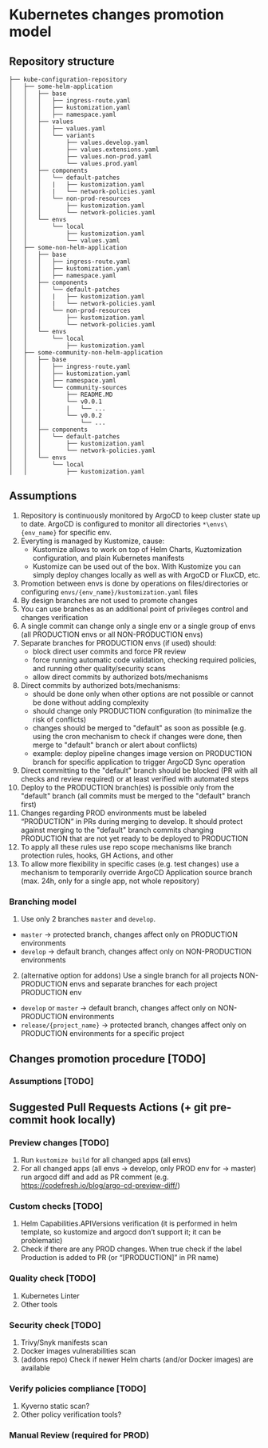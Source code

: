 # Kubernetes changes promotion model

## Repository structure

```
├── kube-configuration-repository
│   ├── some-helm-application
│   │   ├── base
│   │   │   ├── ingress-route.yaml
│   │   │   ├── kustomization.yaml
│   │   │   ├── namespace.yaml
│   │   ├── values
│   │   │   ├── values.yaml
│   │   │   └── variants
│   │   │       ├── values.develop.yaml
│   │   │       ├── values.extensions.yaml
│   │   │       ├── values.non-prod.yaml
│   │   │       └── values.prod.yaml
│   │   ├── components
│   │   │   └── default-patches
│   │   │   |   ├── kustomization.yaml
│   │   │   |   └── network-policies.yaml
│   │   │   └── non-prod-resources
│   │   │       ├── kustomization.yaml
│   │   │       └── network-policies.yaml
│   │   └── envs
│   │       └── local
│   │           ├── kustomization.yaml
│   │           └── values.yaml
│   ├── some-non-helm-application
│   │   ├── base
│   │   │   ├── ingress-route.yaml
│   │   │   ├── kustomization.yaml
│   │   │   ├── namespace.yaml
│   │   ├── components
│   │   │   └── default-patches
│   │   │   |   ├── kustomization.yaml
│   │   │   |   └── network-policies.yaml
│   │   │   └── non-prod-resources
│   │   │       ├── kustomization.yaml
│   │   │       └── network-policies.yaml
│   │   └── envs
│   │       └── local
│   │           ├── kustomization.yaml
│   ├── some-community-non-helm-application
│   │   ├── base
│   │   │   ├── ingress-route.yaml
│   │   │   ├── kustomization.yaml
│   │   │   ├── namespace.yaml
│   │   │   └── community-sources
│   │   │       ├── README.MD
│   │   │       └── v0.0.1
│   │   │       |   └── ...
│   │   │       └── v0.0.2
│   │   │           └── ...
│   │   ├── components
│   │   │   └── default-patches
│   │   │       ├── kustomization.yaml
│   │   │       └── network-policies.yaml
│   │   └── envs
│   │       └── local
│   │           ├── kustomization.yaml

```
## Assumptions

1. Repository is continuously monitored by ArgoCD to keep cluster state up to date. ArgoCD is configured to monitor all directories `*\envs\{env_name}` for specific env.
2. Everyting is managed by Kustomize, cause:
   - Kustomize allows to work on top of Helm Charts, Kuztomization configuration, and plain Kubernetes manifests
   - Kustomize can be used out of the box. With Kustomize you can simply deploy changes locally as well as with ArgoCD or FluxCD, etc.
3. Promotion between envs is done by operations on files/directories or configuring `envs/{env_name}/kustomization.yaml` files
4. By design branches are not used to promote changes
5. You can use branches as an additional point of privileges control and changes verification
6. A single commit can change only a single env or a single group of envs (all PRODUCTION envs or all NON-PRODUCTION envs)
7. Separate branches for PRODUCTION envs (if used) should:
   - block direct user commits and force PR review
   - force running automatic code validation, checking required policies, and running other quality/security scans
   - allow direct commits by authorized bots/mechanisms
8. Direct commits by authorized bots/mechanisms:
   - should be done only when other options are not possible or cannot be done without adding complexity
   - should change only PRODUCTION configuration (to minimalize the risk of conflicts)
   - changes should be merged to "default" as soon as possible (e.g. using the cron mechanism to check if changes were done, then merge to "default" branch or alert about conflicts)
   - example: deploy pipeline changes image version on PRODUCTION branch for specific application to trigger ArgoCD Sync operation
9. Direct committing to the "default" branch should be blocked (PR with all checks and review required) or at least verified with automated steps
10. Deploy to the PRODUCTION branch(es) is possible only from the "default" branch (all commits must be merged to the "default" branch first)
11. Changes regarding PROD environments must be labeled “PRODUCTION” in PRs during merging to develop. It should protect against merging to the "default" branch commits changing PRODUCTION that are not yet ready to be deployed to PRODUCTION   
12. To apply all these rules use repo scope mechanisms like branch protection rules, hooks, GH Actions, and other 
13. To allow more flexibility in specific cases (e.g. test changes) use a mechanism to temporarily override ArgoCD Application source branch (max. 24h, only for a single app, not whole repository)

### Branching model

1. Use only 2 branches `master` and `develop`. 
  - `master` -> protected branch, changes affect only on PRODUCTION environments
  - `develop` -> default branch, changes affect only on NON-PRODUCTION environments
2. (alternative option for addons) Use a single branch for all projects NON-PRODUCTION envs and separate branches for each project PRODUCTION env
  - `develop` or `master` ->  default branch, changes affect only on NON-PRODUCTION environments
  - `release/{project_name}` -> protected branch, changes affect only on PRODUCTION environments for a specific project

## Changes promotion procedure [TODO]

### Assumptions [TODO]


## Suggested Pull Requests Actions (+ git pre-commit hook locally) 

### Preview changes [TODO]

1. Run `kustomize build` for all changed apps (all envs)
2. For all changed apps (all envs -> develop, only PROD env for -> master) run argocd diff and add as PR comment (e.g. https://codefresh.io/blog/argo-cd-preview-diff/)

### Custom checks [TODO]

1. Helm Capabilities.APIVersions verification (it is performed in helm template, so kustomize and argocd don’t support it; it can be problematic)
2. Check if there are any PROD changes. When true check if the label Production is added to PR (or “[PRODUCTION]” in PR name) 

### Quality check [TODO]

1. Kubernetes Linter
2. Other tools

### Security check [TODO]

1. Trivy/Snyk manifests scan
2. Docker images vulnerabilities scan
3. (addons repo) Check if newer Helm charts (and/or Docker images) are available

### Verify policies compliance [TODO]

1. Kyverno static scan?
2. Other policy verification tools?

### Manual Review (required for PROD)

